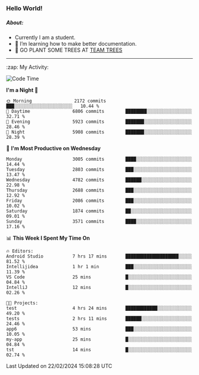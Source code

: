 ### Hello World!

##### About:
- Currently I am a student.
- 🌱 I’m learning how to make better documentation.
- 🌱 GO PLANT SOME TREES AT [TEAM TREES](https://teamtrees.org/)

---
  <summary>:zap: My Activity:</summary>
  
<!--START_SECTION:waka-->
![Code Time](http://img.shields.io/badge/Code%20Time-1%2C290%20hrs%2048%20mins-blue)

**I'm a Night 🦉** 

```text
🌞 Morning                2172 commits        ███░░░░░░░░░░░░░░░░░░░░░░   10.44 % 
🌆 Daytime                6806 commits        ████████░░░░░░░░░░░░░░░░░   32.71 % 
🌃 Evening                5923 commits        ███████░░░░░░░░░░░░░░░░░░   28.46 % 
🌙 Night                  5908 commits        ███████░░░░░░░░░░░░░░░░░░   28.39 % 
```
📅 **I'm Most Productive on Wednesday** 

```text
Monday                   3005 commits        ████░░░░░░░░░░░░░░░░░░░░░   14.44 % 
Tuesday                  2803 commits        ███░░░░░░░░░░░░░░░░░░░░░░   13.47 % 
Wednesday                4782 commits        ██████░░░░░░░░░░░░░░░░░░░   22.98 % 
Thursday                 2688 commits        ███░░░░░░░░░░░░░░░░░░░░░░   12.92 % 
Friday                   2086 commits        ███░░░░░░░░░░░░░░░░░░░░░░   10.02 % 
Saturday                 1874 commits        ██░░░░░░░░░░░░░░░░░░░░░░░   09.01 % 
Sunday                   3571 commits        ████░░░░░░░░░░░░░░░░░░░░░   17.16 % 
```


📊 **This Week I Spent My Time On** 

```text
🔥 Editors: 
Android Studio           7 hrs 17 mins       ████████████████████░░░░░   81.52 % 
Intellijidea             1 hr 1 min          ███░░░░░░░░░░░░░░░░░░░░░░   11.39 % 
VS Code                  25 mins             █░░░░░░░░░░░░░░░░░░░░░░░░   04.84 % 
IntelliJ                 12 mins             █░░░░░░░░░░░░░░░░░░░░░░░░   02.26 % 

🐱‍💻 Projects: 
test                     4 hrs 24 mins       ████████████░░░░░░░░░░░░░   49.20 % 
tests                    2 hrs 11 mins       ██████░░░░░░░░░░░░░░░░░░░   24.46 % 
app6                     53 mins             ███░░░░░░░░░░░░░░░░░░░░░░   10.05 % 
my-app                   25 mins             █░░░░░░░░░░░░░░░░░░░░░░░░   04.84 % 
tst                      14 mins             █░░░░░░░░░░░░░░░░░░░░░░░░   02.74 % 
```


 Last Updated on 22/02/2024 15:08:28 UTC
<!--END_SECTION:waka-->
